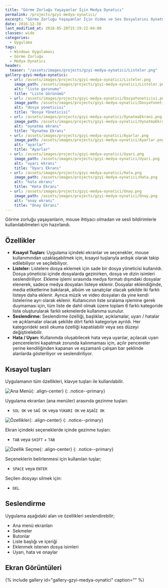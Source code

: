 ```yaml
---
title: "Görme Zorluğu Yaşayanlar İçin Medya Oynatıcı"
permalink: /projects/gzyi-medya-oynatici/
excerpt: "Görme Zorlugu Yaşayanlar İçin Video ve Ses Dosyalarını Oynatmak İçin Hazırlanan Medya Oynatıcı Uygulaması."
date: 2016-12-30
last_modified_at: 2018-05-20T15:19:22-04:00
classes: wide
categories:
  - Uygulama
tags:
  - Windows Uygulaması
  - Görme Zorluğu
  - Medya Oynatıcı
header:
  teaser: "/assets/images/projects/gzyi-medya-oynatici/Listeler.png"
gallery-gzyi-medya-oynatici:
  - url: /assets/images/projects/gzyi-medya-oynatici/Listeler.png
    image_path: /assets/images/projects/gzyi-medya-oynatici/Listeler.png
    alt: "liste gorunumu"
    title: "Liste Görünümü"
  - url: /assets/images/projects/gzyi-medya-oynatici/DosyaYoneticisi.png
    image_path: /assets/images/projects/gzyi-medya-oynatici/DosyaYoneticisi.png
    alt: "dosya yoneticisi"
    title: "Dosya Yöneticisi"
  - url: /assets/images/projects/gzyi-medya-oynatici/OynatmaEkrani.png
    image_path: /assets/images/projects/gzyi-medya-oynatici/OynatmaEkrani.png
    alt: "oynatma ekranı"
    title: "Oynatma Ekranı"
  - url: /assets/images/projects/gzyi-medya-oynatici/Ayarlar.png
    image_path: /assets/images/projects/gzyi-medya-oynatici/Ayarlar.png
    alt: "ayarlar"
    title: "Ayarlar"
  - url: /assets/images/projects/gzyi-medya-oynatici/Uyari.png
    image_path: /assets/images/projects/gzyi-medya-oynatici/Uyari.png
    alt: "uyarı ekranı"
    title: "Uyarı Ekranı"
  - url: /assets/images/projects/gzyi-medya-oynatici/Hata.png
    image_path: /assets/images/projects/gzyi-medya-oynatici/Hata.png
    alt: "hata ekranı"
    title: "Hata Ekranı"
  - url: /assets/images/projects/gzyi-medya-oynatici/Onay.png
    image_path: /assets/images/projects/gzyi-medya-oynatici/Onay.png
    alt: "onay ekranı"
    title: "Onay Ekranı"
---
```

  
Görme zorluğu yaşayanların, mouse ihtiyacı olmadan ve sesli bildirimlerle kullanılabilmeleri için hazırlandı. 

## Özellikler

- **Kısayol Tuşları:** Uygulama içindeki ekranlar ve seçenekler, mouse kullanımından uzaklaşabilmek için, kısayol tuşlarıyla ardışık olarak takip edilebiliyor ve seçilebiliyor.   
- **Listeler:** Listelere dosya eklemek için sade bir dosya yöneticisi kullanıldı. Dosya yöneticisi içinde dosyalarda gezinirken, dosya ve dizin isimleri seslendiriliyor. Ekleme işlemi sırasında medya formatı dışındaki dosyalar elenerek, sadece medya dosyaları listeye eklenir. Dosyalar eklendiğinde, media etiketlerine bakılarak, albüm ve sanatçılar olacak şekilde iki farklı listeye daha eklenir. Ayrıca müzik ve video dosyaları da yine kendi listelerine ayrı olarak eklenir. Kullanıcının liste sıralama işlemine gerek duymaması için, tüm liste de dahil olmak üzere toplam 6 farklı kategoride liste oluşturularak farklı sekmelerde kullanıma sunulur.  
- **Seslendirme:** Seslendirme özelliği, başlıklar, açıklamalar, uyarı / hatalar ve açıklamalar olacak şekilde dört farklı kategoriye ayrıldı. Her kategorideki sesli okuma özelliği kapatılabilir veya ses düzeyi değiştirelebilir.  
- **Hata / Uyarı:** Kullanımda oluşabilecek hata veya uyarılar, açılacak uyarı pencerelerini kapatmak zorunda kalınmaması için, açılır pencereler yerine kendiliğinden kapanan ve eşzamanlı çalışan bar şeklinde alanlarda gösteriliyor ve seslendiriliyor. 

## Kısayol tuşları

Uygulamanın tüm özellikleri, klavye tuşları ile kullanılabilir.   

![Ana Menü](https://firatsoygul.github.io/assets/images/projects/gzyi-medya-oynatici/1.png){: .align-center}
{: .notice--primary}

Uygulama ekranları (ana menüler) arasında gezinme tuşları:  
- `SOL OK` ve `SAĞ OK` veya `YUKARI OK` ve `AŞAĞI OK`  

![Özellikler](https://firatsoygul.github.io/assets/images/projects/gzyi-medya-oynatici/1_2.png){: .align-center}
{: .notice--primary}

Ekran içindeki seçeneklerde içinde gezinme tuşları:   
- `TAB` veya `SHIFT` + `TAB` 

![Özellik Seçme](https://firatsoygul.github.io/assets/images/projects/gzyi-medya-oynatici/3_2.png){: .align-center}
{: .notice--primary}

Seçeneklerin belirlenmesi için kullanılan tuşlar;

- `SPACE` veya `ENTER`

Seçilen dosyayı silmek için:

- `DEL`

## Seslendirme

Uygulama aşağıdaki alan ve özellikleri seslendirebilir;

  - Ana menü ekranları
  - Sekmeler
  - Butonlar
  - Liste başlığı ve içeriği
  - Eklenmek istenen dosya isimleri
  - Uyarı, hata ve onaylar

## Ekran Görüntüleri

{% include gallery id="gallery-gzyi-medya-oynatici" caption="" %}